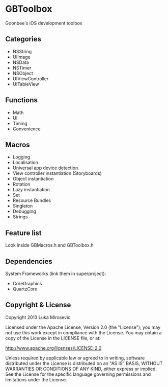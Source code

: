 GBToolbox
============

Goonbee's iOS development toolbox

Categories
------------

* NSString
* UIImage
* NSData
* NSTimer
* NSObject
* UIViewController
* UITableView

Functions
------------

* Math
* UI
* Timing
* Convenience

Macros
------------

* Logging
* Localisation
* Universal app device detection
* View controller instantiation (Storyboards)
* Object instantiation
* Rotation
* Lazy instantiation
* Set
* Resource Bundles
* Singleton
* Debugging
* Strings

Feature list
------------

Look inside GBMacros.h and GBToolbox.h

Dependencies
------------

System Frameworks (link them in superproject):

* CoreGraphics
* QuartzCore

Copyright & License
------------

Copyright 2013 Luka Mirosevic

Licensed under the Apache License, Version 2.0 (the "License"); you may not use this work except in compliance with the License. You may obtain a copy of the License in the LICENSE file, or at:

http://www.apache.org/licenses/LICENSE-2.0

Unless required by applicable law or agreed to in writing, software distributed under the License is distributed on an "AS IS" BASIS, WITHOUT WARRANTIES OR CONDITIONS OF ANY KIND, either express or implied. See the License for the specific language governing permissions and limitations under the License.